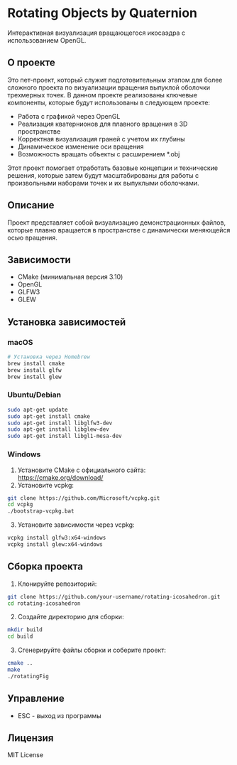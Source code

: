 # Rotating Objects by Quaternion

Интерактивная визуализация вращающегося икосаэдра с использованием OpenGL.

## О проекте

Это пет-проект, который служит подготовительным этапом для более сложного проекта по визуализации вращения выпуклой оболочки трехмерных точек. В данном проекте реализованы ключевые компоненты, которые будут использованы в следующем проекте:

- Работа с графикой через OpenGL
- Реализация кватернионов для плавного вращения в 3D пространстве
- Корректная визуализация граней с учетом их глубины
- Динамическое изменение оси вращения
- Возможность вращать объекты с расширением *.obj 

Этот проект помогает отработать базовые концепции и технические решения, которые затем будут масштабированы для работы с произвольными наборами точек и их выпуклыми оболочками.

## Описание

Проект представляет собой визуализацию демонстрационных файлов, которые плавно вращается в пространстве с динамически меняющейся осью вращения.

## Зависимости

- CMake (минимальная версия 3.10)
- OpenGL
- GLFW3
- GLEW

## Установка зависимостей

### macOS
```bash
# Установка через Homebrew
brew install cmake
brew install glfw
brew install glew
```

### Ubuntu/Debian
```bash
sudo apt-get update
sudo apt-get install cmake
sudo apt-get install libglfw3-dev
sudo apt-get install libglew-dev
sudo apt-get install libgl1-mesa-dev
```

### Windows
1. Установите CMake с официального сайта: https://cmake.org/download/
2. Установите vcpkg:
```bash
git clone https://github.com/Microsoft/vcpkg.git
cd vcpkg
./bootstrap-vcpkg.bat
```
3. Установите зависимости через vcpkg:
```bash
vcpkg install glfw3:x64-windows
vcpkg install glew:x64-windows
```

## Сборка проекта

1. Клонируйте репозиторий:
```bash
git clone https://github.com/your-username/rotating-icosahedron.git
cd rotating-icosahedron
```

2. Создайте директорию для сборки:
```bash
mkdir build
cd build
```

3. Сгенерируйте файлы сборки и соберите проект:
```bash
cmake ..
make
./rotatingFig
```

## Управление

- ESC - выход из программы

## Лицензия

MIT License 